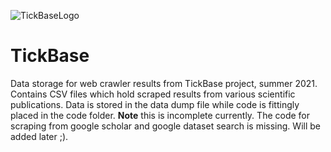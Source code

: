 ![TickBaseLogo](https://tickbase.net/wp-content/uploads/2021/01/TickBase-Logo-Horizontal_white-e1610842190868.png)
# TickBase
Data storage for web crawler results from TickBase project, summer 2021. Contains CSV files which hold scraped results from various scientific publications. Data is stored in the data dump file while code is fittingly placed in the code folder. **Note** this is incomplete currently. The code for scraping from google scholar and google dataset search is missing. Will be added later ;).
